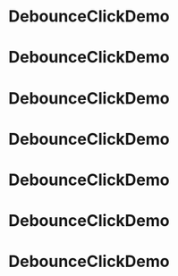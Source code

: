 # DebounceClickDemo
# DebounceClickDemo
# DebounceClickDemo
# DebounceClickDemo
# DebounceClickDemo
# DebounceClickDemo
# DebounceClickDemo
